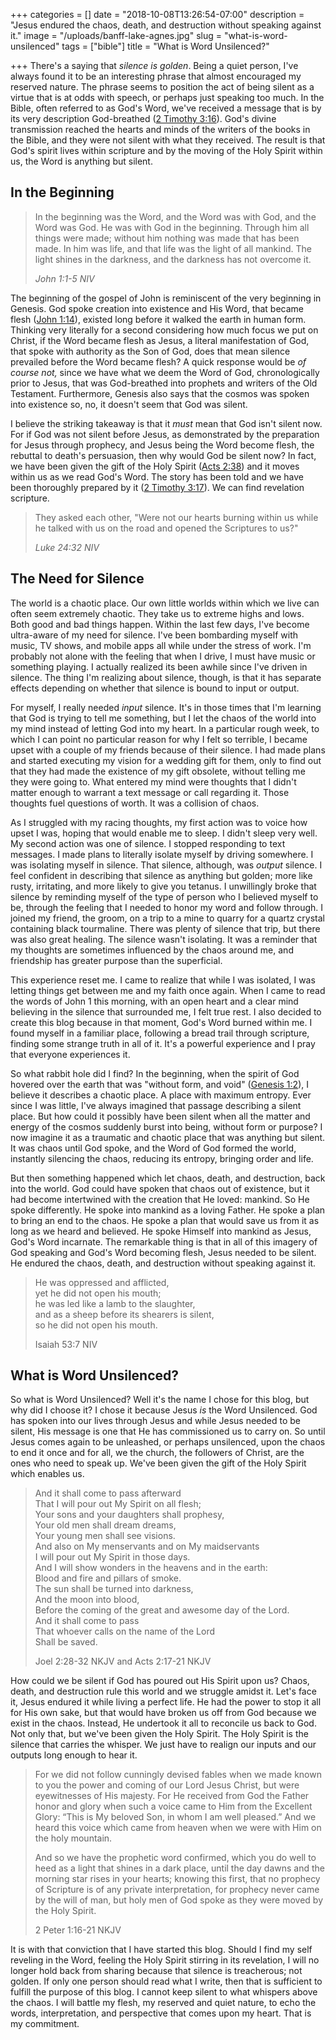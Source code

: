 +++
categories = []
date = "2018-10-08T13:26:54-07:00"
description = "Jesus endured the chaos, death, and destruction without speaking against it."
image = "/uploads/banff-lake-agnes.jpg"
slug = "what-is-word-unsilenced"
tags = ["bible"]
title = "What is Word Unsilenced?"

+++
There's a saying that _silence is golden_. Being a quiet person, I've always found it to be an interesting phrase that almost encouraged my reserved nature. The phrase seems to position the act of being silent as a virtue that is at odds with speech, or perhaps just speaking too much. In the Bible, often referred to as God's Word, we've received a message that is by its very description God-breathed ([2 Timothy 3:16](https://www.biblegateway.com/passage/?search=2+Timothy+3%3A16-17&version=NIV "2 Timothy 3:16")). God's divine transmission reached the hearts and minds of the writers of the books in the Bible, and they were not silent with what they received. The result is that God's spirit lives within scripture and by the moving of the Holy Spirit within us, the Word is anything but silent.

## In the Beginning

> In the beginning was the Word, and the Word was with God, and the Word was God. He was with God in the beginning. Through him all things were made; without him nothing was made that has been made. In him was life, and that life was the light of all mankind. The light shines in the darkness, and the darkness has not overcome it.
>
> _John 1:1-5 NIV_

The beginning of the gospel of John is reminiscent of the very beginning in Genesis. God spoke creation into existence and His Word, that became flesh ([John 1:14](https://www.biblegateway.com/passage/?search=John+1%3A14&version=NIV "John 1:14")), existed long before it walked the earth in human form. Thinking very literally for a second considering how much focus we put on Christ, if the Word became flesh as Jesus, a literal manifestation of God, that spoke with authority as the Son of God, does that mean silence prevailed before the Word became flesh? A quick response would be _of course_ _not,_ since we have what we deem the Word of God, chronologically prior to Jesus, that was God-breathed into prophets and writers of the Old Testament. Furthermore, Genesis also says that the cosmos was spoken into existence so, no, it doesn't seem that God was silent.

I believe the striking takeaway is that it _must_ mean that God isn't silent now. For if God was not silent before Jesus, as demonstrated by the preparation for Jesus through prophecy, and Jesus being the Word become flesh, the rebuttal to death's persuasion, then why would God be silent now? In fact, we have been given the gift of the Holy Spirit ([Acts 2:38](https://www.biblegateway.com/passage/?search=Acts+2%3A38&version=NIV "Acts 2:38")) and it moves within us as we read God's Word. The story has been told and we have been thoroughly prepared by it ([2 Timothy 3:17](https://www.biblegateway.com/passage/?search=2+Timothy+3%3A16-17&version=NIV "2 Timothy 3:17")). We can find revelation scripture.

> They asked each other, "Were not our hearts burning within us while he talked with us on the road and opened the Scriptures to us?"
>
> _Luke 24:32 NIV_

## The Need for Silence

The world is a chaotic place. Our own little worlds within which we live can often seem extremely chaotic. They take us to extreme highs and lows. Both good and bad things happen. Within the last few days, I've become ultra-aware of my need for silence. I've been bombarding myself with music, TV shows, and mobile apps all while under the stress of work. I'm probably not alone with the feeling that when I drive, I must have music or something playing. I actually realized its been awhile since I've driven in silence. The thing I'm realizing about silence, though, is that it has separate effects depending on whether that silence is bound to input or output.

For myself, I really needed _input_ silence. It's in those times that I'm learning that God is trying to tell me something, but I let the chaos of the world into my mind instead of letting God into my heart. In a particular rough week, to which I can point no particular reason for why I felt so terrible, I became upset with a couple of my friends because of their silence. I had made plans and started executing my vision for a wedding gift for them, only to find out that they had made the existence of my gift obsolete, without telling me they were going to. What entered my mind were thoughts that I didn't matter enough to warrant a text message or call regarding it. Those thoughts fuel questions of worth. It was a collision of chaos.

As I struggled with my racing thoughts, my first action was to voice how upset I was, hoping that would enable me to sleep. I didn't sleep very well. My second action was one of silence. I stopped responding to text messages. I made plans to literally isolate myself by driving somewhere. I was isolating myself in silence. That silence, although, was _output_ silence. I feel confident in describing that silence as anything but golden; more like rusty, irritating, and more likely to give you tetanus. I unwillingly broke that silence by reminding myself of the type of person who I believed myself to be, through the feeling that I needed to honor my word and follow through. I joined my friend, the groom, on a trip to a mine to quarry for a quartz crystal containing black tourmaline. There was plenty of silence that trip, but there was also great healing. The silence wasn't isolating. It was a reminder that my thoughts are sometimes influenced by the chaos around me, and friendship has greater purpose than the superficial.

This experience reset me. I came to realize that while I was isolated, I was letting things get between me and my faith once again. When I came to read the words of John 1 this morning, with an open heart and a clear mind believing in the silence that surrounded me, I felt true rest. I also decided to create this blog because in that moment, God's Word burned within me. I found myself in a familiar place, following a bread trail through scripture, finding some strange truth in all of it. It's a powerful experience and I pray that everyone experiences it.

So what rabbit hole did I find? In the beginning, when the spirit of God hovered over the earth that was "without form, and void" ([Genesis 1:2](https://www.biblegateway.com/passage/?search=Genesis+1%3A2&version=NKJV "Genesis 1:2")), I believe it describes a chaotic place. A place with maximum entropy. Ever since I was little, I've always imagined that passage describing a silent place. But how could it possibly have been silent when all the matter and energy of the cosmos suddenly burst into being, without form or purpose? I now imagine it as a traumatic and chaotic place that was anything but silent. It was chaos until God spoke, and the Word of God formed the world, instantly silencing the chaos, reducing its entropy, bringing order and life.

But then something happened which let chaos, death, and destruction, back into the world. God could have spoken that chaos out of existence, but it had become intertwined with the creation that He loved: mankind. So He spoke differently. He spoke into mankind as a loving Father. He spoke a plan to bring an end to the chaos. He spoke a plan that would save us from it as long as we heard and believed. He spoke Himself into mankind as Jesus, God's Word incarnate. The remarkable thing is that in all of this imagery of God speaking and God's Word becoming flesh, Jesus needed to be silent. He endured the chaos, death, and destruction without speaking against it.

> He was oppressed and afflicted,  
> yet he did not open his mouth;  
> he was led like a lamb to the slaughter,  
> and as a sheep before its shearers is silent,  
> so he did not open his mouth.
>
> Isaiah 53:7 NIV

## What is Word Unsilenced?

So what is Word Unsilenced? Well it's the name I chose for this blog, but why did I choose it? I chose it because Jesus _is_ the Word Unsilenced. God has spoken into our lives through Jesus and while Jesus needed to be silent, His message is one that He has commissioned us to carry on. So until Jesus comes again to be unleashed, or perhaps unsilenced, upon the chaos to end it once and for all, we the church, the followers of Christ, are the ones who need to speak up. We've been given the gift of the Holy Spirit which enables us.

> And it shall come to pass afterward  
> That I will pour out My Spirit on all flesh;  
> Your sons and your daughters shall prophesy,  
> Your old men shall dream dreams,  
> Your young men shall see visions.  
> And also on My menservants and on My maidservants  
> I will pour out My Spirit in those days.  
> And I will show wonders in the heavens and in the earth:  
> Blood and fire and pillars of smoke.  
> The sun shall be turned into darkness,  
> And the moon into blood,  
> Before the coming of the great and awesome day of the Lord.  
> And it shall come to pass  
> That whoever calls on the name of the Lord  
> Shall be saved.
>
> Joel 2:28-32 NKJV and Acts 2:17-21 NKJV

How could we be silent if God has poured out His Spirit upon us? Chaos, death, and destruction rule this world and we struggle amidst it. Let's face it, Jesus endured it while living a perfect life. He had the power to stop it all for His own sake, but that would have broken us off from God because we exist in the chaos. Instead, He undertook it all to reconcile us back to God. Not only that, but we've been given the Holy Spirit. The Holy Spirit is the silence that carries the whisper. We just have to realign our inputs and our outputs long enough to hear it.

> For we did not follow cunningly devised fables when we made known to you the power and coming of our Lord Jesus Christ, but were eyewitnesses of His majesty. For He received from God the Father honor and glory when such a voice came to Him from the Excellent Glory: “This is My beloved Son, in whom I am well pleased.” And we heard this voice which came from heaven when we were with Him on the holy mountain.
>
> And so we have the prophetic word confirmed, which you do well to heed as a light that shines in a dark place, until the day dawns and the morning star rises in your hearts; knowing this first, that no prophecy of Scripture is of any private interpretation, for prophecy never came by the will of man, but holy men of God spoke as they were moved by the Holy Spirit.
>
> 2 Peter 1:16-21 NKJV

It is with that conviction that I have started this blog. Should I find my self reveling in the Word, feeling the Holy Spirit stirring in its revelation, I will no longer hold back from sharing because that silence is treacherous; not golden. If only one person should read what I write, then that is sufficient to fulfill the purpose of this blog. I cannot keep silent to what whispers above the chaos. I will battle my flesh, my reserved and quiet nature, to echo the words, interpretation, and perspective that comes upon my heart. That is my commitment.